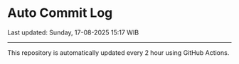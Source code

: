 # Auto Commit Log

Last updated: Sunday, 17-08-2025 15:17 WIB

---

This repository is automatically updated every 2 hour using GitHub Actions.
